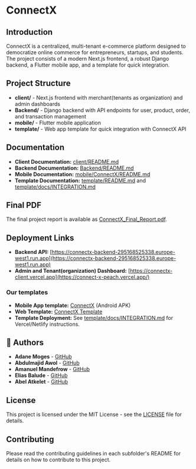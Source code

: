 # ConnectX

## Introduction

ConnectX is a centralized, multi-tenant e-commerce platform designed to democratize online commerce for entrepreneurs, startups, and students. The project consists of a modern Next.js frontend, a robust Django backend, a Flutter mobile app, and a template for quick integration.

## Project Structure

- **client/** - Next.js frontend with merchant(tenants as organization) and admin dashboards
- **Backend/** - Django backend with API endpoints for user, product, order, and transaction management
- **mobile/** - Flutter mobile application
- **template/** - Web app template for quick integration with ConnectX API

## Documentation

- **Client Documentation:** [client/README.md](client/README.md)
- **Backend Documentation:** [Backend/README.md](Backend/README.md)
- **Mobile Documentation:** [mobile/ConnectX/README.md](mobile/ConnectX/README.md)
- **Template Documentation:** [template/README.md](template/README.md) and [template/docs/INTEGRATION.md](template/docs/INTEGRATION.md)

## Final PDF

The final project report is available as [ConnectX_Final_Report.pdf](<./ConnectX(Group-9)%20(2)%20(1)%20(3).pdf>).

## Deployment Links

- **Backend API:** [https://connectx-backend-295168525338.europe-west1.run.app](https://connectx-backend-295168525338.europe-west1.run.app)
- **Admin and Tenant(organization) Dashboard:** [https://connectx-client.vercel.app](https://connect-x-peach.vercel.app/)
### Our templates
- **Mobile App template:** [ConnectX](./ConnectX.apk) (Android APK)
- **Web Template:** [ConnectX Template](https://connect-x-pxwg.vercel.app/)
- **Template Deployment:** See [template/docs/INTEGRATION.md](template/docs/INTEGRATION.md) for Vercel/Netlify instructions.

## 👥 Authors
- **Adane Moges** - [GitHub](https://github.com/habeshaethiopia)
- **Abdulmajid Awol** - [GitHub](https://github.com/maajidAwol)
- **Amanuel Mandefrow** - [GitHub](https://github.com/amanuelmandefro3)
- **Elias Balude** - [GitHub](https://github.com/eliasbalude)
- **Abel Atkelet** - [GitHub](https://github.com/abelxo19)

## License

This project is licensed under the MIT License - see the [LICENSE](LICENSE) file for details.

## Contributing

Please read the contributing guidelines in each subfolder's README for details on how to contribute to this project.
